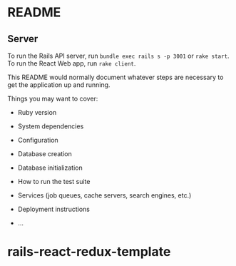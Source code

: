 # README

## Server
To run the Rails API server, run `bundle exec rails s -p 3001` or `rake start`.
To run the React Web app, run `rake client`.

This README would normally document whatever steps are necessary to get the
application up and running.

Things you may want to cover:

* Ruby version

* System dependencies

* Configuration

* Database creation

* Database initialization

* How to run the test suite

* Services (job queues, cache servers, search engines, etc.)

* Deployment instructions

* ...
# rails-react-redux-template
